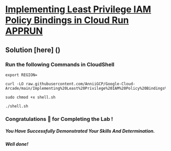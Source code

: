 # [Implementing Least Privilege IAM Policy Bindings in Cloud Run APPRUN](https://www.cloudskillsboost.google/course_templates/559/labs/456807)

## Solution [here] ()

### Run the following Commands in CloudShell

```
export REGION=
```
```
curl -LO raw.githubusercontent.com/AnniiGCP/Google-Cloud-Arcade/main/Implementing%20Least%20Privilege%20IAM%20Policy%20Bindings%20in%20Cloud%20Run%20%5BAPPRUN%5D/shell.sh

sudo chmod +x shell.sh

./shell.sh
```

### Congratulations 🎉 for Completing the Lab !

##### *You Have Successfully Demonstrated Your Skills And Determination.*

#### *Well done!*

 

 
